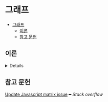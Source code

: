 # 그래프

- [그래프](#그래프)
  - [이론](#이론)
  - [참고 문헌](#참고-문헌)

## 이론

<details>
<br/>

그래프는 2가지로 표현할 수 있다.

1. 인접 행렬    
    그래프의 정점 수가 n이라면, n x n의 2차원 배열 M을 생성한다.

        if(간선(vertexA, vertexB)가 존재하면)
          M[vertexA][vertexB] = 1
        else                                  
          M[vertexA][vertexB] = 0

    장점은

        정점과 간선의 Search 행위에 O(1) 소요된다.        

    단점은

        간선의 수와 무관하게 n²개의 메모리 공간이 필요하다.

2. 인접 리스트
    그래프 각각의 정점에 인접한 정점들을 연결 리스트로 표시한 것이다.

    장점은

        정점의 Search 행위에 O(1) 소요된다.

    단점은

        간선의 Search 행위에 O(n) 소요된다.

그래프 순회는

    그래프의 각 vertex를 방문하는 과정이다.

    주로, DFS를 많이 사용하며 스택과 재귀로 구현한다.

</details>

## 참고 문헌

[Update Javascript matrix issue](https://stackoverflow.com/questions/64669938/updating-an-element-in-javascript-2d-array-updates-entire-column) ━ *Stack overflow*